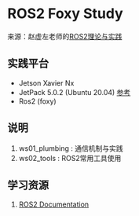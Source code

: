 
# ROS2 Foxy Study
来源：赵虚左老师的[ROS2理论与实践](https://www.bilibili.com/video/BV1VB4y137ys)

## 实践平台
- Jetson Xavier Nx
- JetPack 5.0.2 (Ubuntu 20.04) [参考](https://www.stereolabs.com/blog/nvidia-jetson-l4t-and-jetpack-support/)
- Ros2 (foxy)

## 说明
1. ws01_plumbing : 通信机制与实践
2. ws02_tools : ROS2常用工具使用



## 学习资源
1. [ROS2 Documentation](https://docs.ros.org/en/foxy/index.html)




